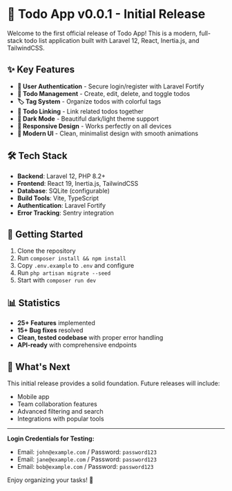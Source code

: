 # 🎉 Todo App v0.0.1 - Initial Release

Welcome to the first official release of Todo App! This is a modern, full-stack todo list application built with Laravel 12, React, Inertia.js, and TailwindCSS.

## ✨ Key Features

- **🔐 User Authentication** - Secure login/register with Laravel Fortify
- **📝 Todo Management** - Create, edit, delete, and toggle todos
- **🏷️ Tag System** - Organize todos with colorful tags
- **🔗 Todo Linking** - Link related todos together
- **🌙 Dark Mode** - Beautiful dark/light theme support
- **📱 Responsive Design** - Works perfectly on all devices
- **🚀 Modern UI** - Clean, minimalist design with smooth animations

## 🛠️ Tech Stack

- **Backend**: Laravel 12, PHP 8.2+
- **Frontend**: React 19, Inertia.js, TailwindCSS
- **Database**: SQLite (configurable)
- **Build Tools**: Vite, TypeScript
- **Authentication**: Laravel Fortify
- **Error Tracking**: Sentry integration

## 🚀 Getting Started

1. Clone the repository
2. Run `composer install && npm install`
3. Copy `.env.example` to `.env` and configure
4. Run `php artisan migrate --seed`
5. Start with `composer run dev`

## 📊 Statistics

- **25+ Features** implemented
- **15+ Bug fixes** resolved
- **Clean, tested codebase** with proper error handling
- **API-ready** with comprehensive endpoints

## 🎯 What's Next

This initial release provides a solid foundation. Future releases will include:
- Mobile app
- Team collaboration features
- Advanced filtering and search
- Integrations with popular tools

---

**Login Credentials for Testing:**
- Email: `john@example.com` / Password: `password123`
- Email: `jane@example.com` / Password: `password123`
- Email: `bob@example.com` / Password: `password123`

Enjoy organizing your tasks! 🎉
